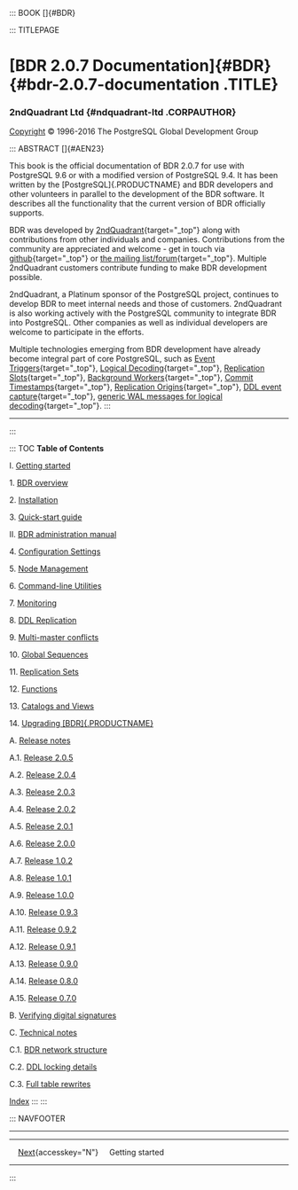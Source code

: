 ::: BOOK
[]{#BDR}

::: TITLEPAGE
# [BDR 2.0.7 Documentation]{#BDR} {#bdr-2.0.7-documentation .TITLE}

### 2ndQuadrant Ltd {#ndquadrant-ltd .CORPAUTHOR}

[Copyright](LEGALNOTICE.md) © 1996-2016 The PostgreSQL Global
Development Group

<div>

::: ABSTRACT
[]{#AEN23}

This book is the official documentation of BDR 2.0.7 for use with
PostgreSQL 9.6 or with a modified version of PostgreSQL 9.4. It has been
written by the [PostgreSQL]{.PRODUCTNAME} and BDR developers and other
volunteers in parallel to the development of the BDR software. It
describes all the functionality that the current version of BDR
officially supports.

BDR was developed by
[2ndQuadrant](http://2ndquadrant.com){target="_top"} along with
contributions from other individuals and companies. Contributions from
the community are appreciated and welcome - get in touch via
[github](http://github.com/2ndQuadrant/bdr){target="_top"} or [the
mailing
list/forum](https://groups.google.com/a/2ndquadrant.com/forum/#!forum/bdr-list){target="_top"}.
Multiple 2ndQuadrant customers contribute funding to make BDR
development possible.

2ndQuadrant, a Platinum sponsor of the PostgreSQL project, continues to
develop BDR to meet internal needs and those of customers. 2ndQuadrant
is also working actively with the PostgreSQL community to integrate BDR
into PostgreSQL. Other companies as well as individual developers are
welcome to participate in the efforts.

Multiple technologies emerging from BDR development have already become
integral part of core PostgreSQL, such as [Event
Triggers](https://www.postgresql.org/docs/current/static/event-triggers.html){target="_top"},
[Logical
Decoding](https://www.postgresql.org/docs/current/static/logicaldecoding.html){target="_top"},
[Replication
Slots](https://www.postgresql.org/docs/current/static/logicaldecoding-explanation.html#LOGICALDECODING-REPLICATION-SLOTS){target="_top"},
[Background
Workers](https://www.postgresql.org/docs/current/static/bgworker.html){target="_top"},
[Commit
Timestamps](https://wiki.postgresql.org/wiki/What's_new_in_PostgreSQL_9.5#Commit_timestamp_tracking){target="_top"},
[Replication
Origins](https://www.postgresql.org/docs/9.5/static/replication-origins.html){target="_top"},
[DDL event
capture](https://www.postgresql.org/docs/9.5/static/functions-event-triggers.html#PG-EVENT-TRIGGER-DDL-COMMAND-END-FUNCTIONS){target="_top"},
[generic WAL messages for logical
decoding](https://www.postgresql.org/docs/9.6/static/functions-admin.html#FUNCTIONS-REPLICATION-TABLE){target="_top"}.
:::

</div>

------------------------------------------------------------------------
:::

::: TOC
**Table of Contents**

I. [Getting started](getting-started.md)

1\. [BDR overview](overview.md)

2\. [Installation](installation.md)

3\. [Quick-start guide](quickstart.md)

II\. [BDR administration manual](manual.md)

4\. [Configuration Settings](settings.md)

5\. [Node Management](node-management.md)

6\. [Command-line Utilities](commands.md)

7\. [Monitoring](monitoring.md)

8\. [DDL Replication](ddl-replication.md)

9\. [Multi-master conflicts](conflicts.md)

10\. [Global Sequences](global-sequences.md)

11\. [Replication Sets](replication-sets.md)

12\. [Functions](functions.md)

13\. [Catalogs and Views](catalogs-views.md)

14\. [Upgrading [BDR]{.PRODUCTNAME}](upgrade.md)

A. [Release notes](releasenotes.md)

A.1. [Release 2.0.5](release-2.0.5.md)

A.2. [Release 2.0.4](release-2.0.4.md)

A.3. [Release 2.0.3](release-2.0.3.md)

A.4. [Release 2.0.2](release-2.0.2.md)

A.5. [Release 2.0.1](release-2.0.1.md)

A.6. [Release 2.0.0](release-2.0.0.md)

A.7. [Release 1.0.2](release-1.0.2.md)

A.8. [Release 1.0.1](release-1.0.1.md)

A.9. [Release 1.0.0](release-1.0.0.md)

A.10. [Release 0.9.3](release-0.9.3.md)

A.11. [Release 0.9.2](release-0.9.2.md)

A.12. [Release 0.9.1](release-0.9.1.md)

A.13. [Release 0.9.0](release-0.9.0.md)

A.14. [Release 0.8.0](release-0.8.0.md)

A.15. [Release 0.7.0](release-0.7.md)

B. [Verifying digital signatures](appendix-signatures.md)

C. [Technical notes](technotes.md)

C.1. [BDR network structure](technotes-mesh.md)

C.2. [DDL locking details](technotes-ddl-locking.md)

C.3. [Full table rewrites](technotes-rewrites.md)

[Index](bookindex.md)
:::
:::

::: NAVFOOTER

------------------------------------------------------------------------

  --- --- ---------------------------------------------
            [Next](getting-started.md){accesskey="N"}
                                        Getting started
  --- --- ---------------------------------------------
:::

